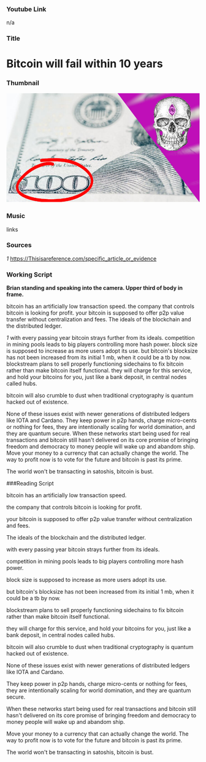 ### Youtube Link ###
n/a

### Title
# Bitcoin will fail within 10 years

### Thumbnail
![Image](/Thumbnails/Example.jpg)

### Music
links

### Sources
*1* https://Thisisareference.com/specific_article_or_evidence


### Working Script

**Brian standing and speaking into the camera. Upper third of body in frame.**

bitcoin has an artificially low transaction speed.
the company that controls bitcoin is looking for profit.
your bitcoin is supposed to offer p2p value transfer without centralization and fees.
The ideals of the blockchain and the distributed ledger.

*1* with every passing year bitcoin strays further from its ideals. 
competition in mining pools leads to big players controlling more hash power.
block size is supposed to increase as more users adopt its use.
but bitcoin's blocksize has not been increased from its initial 1 mb, when it could be a tb by now.
blockstream plans to sell properly functioning sidechains to fix bitcoin rather than make bitcoin itself functional.
they will charge for this service, and hold your bitcoins for you, just like a bank deposit, in central nodes called hubs.

bitcoin will also crumble to dust when traditional cryptography is quantum hacked out of existence.

None of these issues exist with newer generations of distributed ledgers like IOTA and Cardano.
They keep power in p2p hands, charge micro-cents or nothing for fees, they are intentionally scaling for world domination, and they are quantum secure.
When these networks start being used for real transactions and bitcoin still hasn't delivered on its core promise of bringing freedom and democracy to money people will wake up and abandom ship.
Move your money to a currency that can actually change the world. The way to profit now is to vote for the future and bitcoin is past its prime.

The world won't be transacting in satoshis, bitcoin is bust.


###Reading Script 

bitcoin has an artificially low transaction speed.

the company that controls bitcoin is looking for profit.

your bitcoin is supposed to offer p2p value transfer without centralization and fees.

The ideals of the blockchain and the distributed ledger.

with every passing year bitcoin strays further from its ideals.

competition in mining pools leads to big players controlling more hash power.

block size is supposed to increase as more users adopt its use.

but bitcoin's blocksize has not been increased from its initial 1 mb, when it could be a tb by now.

blockstream plans to sell properly functioning sidechains to fix bitcoin rather than make bitcoin itself functional.

they will charge for this service, and hold your bitcoins for you, just like a bank deposit, in central nodes called hubs.

bitcoin will also crumble to dust when traditional cryptography is quantum hacked out of existence.

None of these issues exist with newer generations of distributed ledgers like IOTA and Cardano.

They keep power in p2p hands, charge micro-cents or nothing for fees, they are intentionally scaling for world domination, and they are quantum secure.

When these networks start being used for real transactions and bitcoin still hasn't delivered on its core promise of bringing freedom and democracy to money people will wake up and abandom ship.

Move your money to a currency that can actually change the world. The way to profit now is to vote for the future and bitcoin is past its prime.

The world won't be transacting in satoshis, bitcoin is bust.


